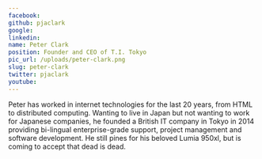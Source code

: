 ```yaml
---
facebook: 
github: pjaclark
google: 
linkedin: 
name: Peter Clark
position: Founder and CEO of T.I. Tokyo
pic_url: /uploads/peter-clark.png
slug: peter-clark
twitter: pjaclark
youtube: 
---
```

<p>Peter has worked in internet technologies for the last 20 years, from HTML to distributed computing. Wanting to live in Japan but not wanting to work for Japanese companies, he founded a British IT company in Tokyo in 2014 providing bi-lingual enterprise-grade support, project management and software development. He still pines for his beloved Lumia 950xl, but is coming to accept that dead is dead.</p>
